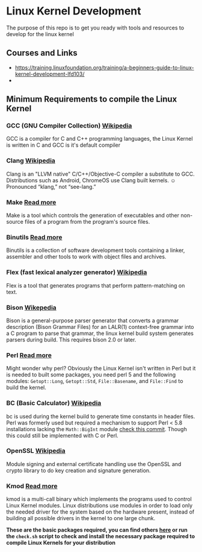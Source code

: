 # Linux Kernel Development

The purpose of this repo is to get you ready with tools and resources to develop for the linux kernel

## Courses and Links
- https://training.linuxfoundation.org/training/a-beginners-guide-to-linux-kernel-development-lfd103/
- 

## Minimum Requirements to compile the Linux Kernel

### GCC (GNU Compiler Collection) [Wikipedia](https://en.wikipedia.org/wiki/GNU_Compiler_Collection)
GCC is a compiler for C and C++ programming languages, the Linux Kernel is written in C and GCC is it's default compiler

### Clang [Wikipedia](https://en.wikipedia.org/wiki/Clang)
Clang is an "LLVM native" C/C++/Objective-C compiler a substitute to GCC. Distributions such as Android, ChromeOS use Clang built kernels. 
☺️  Pronounced “klang,” not “see-lang.”

### Make [Read more](https://www.gnu.org/software/make/)
Make is a tool which controls the generation of executables and other non-source files of a program from the program's source files. 

### Binutils [Read more](https://www.gnu.org/software/binutils/)
Binutils is a collection of software development tools containing a linker, assembler and other tools to work with object files and archives.

### Flex (fast lexical analyzer generator) [Wikipedia](https://en.wikipedia.org/wiki/Flex_(lexical_analyser_generator))
Flex is a tool that generates programs that perform pattern-matching on text.

### Bison [Wikepedia](https://en.wikipedia.org/wiki/GNU_Bison)
Bison is a general-purpose parser generator that converts a grammar description (Bison Grammar Files) for an LALR(1) context-free grammar into a C program to parse that grammar, the linux kernel build system generates parsers during build. This requires bison 2.0 or later.

### Perl [Read more](https://unix.stackexchange.com/questions/48018/why-is-perl-installed-by-default-with-most-linux-distributions)
Might wonder why perl? Obviously the Linux Kernel isn't written in Perl but it is needed to built some packages, you need perl 5 and the following modules: ``Getopt::Long``, ``Getopt::Std``, ``File::Basename``, and ``File::Find`` to build the kernel.

### BC (Basic Calculator) [Wikipedia](https://en.wikipedia.org/wiki/Bc_(programming_language))
bc is used during the kernel build to generate time constants in header files. Perl was formerly used but required a mechanism to support Perl < 5.8 installations lacking the ``Math::BigInt`` module [check this commit](https://git.kernel.org/pub/scm/linux/kernel/git/torvalds/linux.git/commit/?id=70730bca1331fc50c3caacaea00439de1325bd6e). Though this could still be implemented with C or Perl.

### OpenSSL [Wikipedia](https://en.wikipedia.org/wiki/OpenSSL)
Module signing and external certificate handling use the OpenSSL and crypto library to do key creation and signature generation. 

### Kmod [Read more](https://man7.org/linux/man-pages/man8/kmod.8.html)
kmod is a multi-call binary which implements the programs used to control Linux Kernel modules. Linux distributions use modules in order to load only the needed driver for the system based on the hardware present, instead of building all possible drivers in the kernel to one large chunk.

**These are the basic packages required, you can find others [here](https://www.kernel.org/doc/html/latest/process/changes.html) or run the ``check.sh`` script to check and install the necessary package required to compile Linux Kernels for your distribution**





